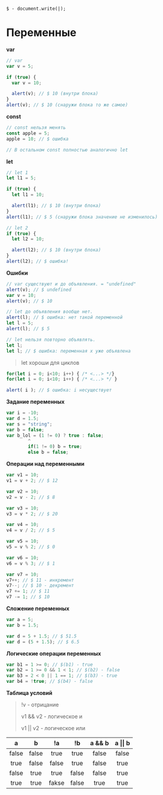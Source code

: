 `$ - document.write(|);`
# Переменные
**var**
```js
// var
var v = 5;

if (true) {
  var v = 10;

  alert(v); // $ 10 (внутри блока)
}
alert(v); // $ 10 (снаружи блока то же самое)
```
**const**
```js
// const нельзя менять
const apple = 5;
apple = 10; // $ ошибка

// В остальном const полностью аналогично let
```
**let**
```js
// let 1
let l1 = 5;

if (true) {
  let l1 = 10;

  alert(l1); // $ 10 (внутри блока)
}
alert(l1); // $ 5 (снаружи блока значение не изменилось)
```
```js
// let 2
if (true) {
  let l2 = 10;

  alert(l2); // $ 10 (внутри блока)
}
alert(l2); // $ ошибка!
```
**Ошибки**
```js
// var существуют и до объявления. = "undefined"
alert(v); // $ undefined
var v = 10;
alert(v); // $ 10
```
```js
// let до объявления вообще нет.
alert(l); // $ ошибка: нет такой переменной
let l = 5;
alert(l); // $ 5
```
```js
// let нельзя повторно объявлять.
let l;
let l; // $ ошибка: переменная x уже объявлена
```
> let хороши для циклов
```js
for(let i = 0; i<10; i++) { /* <...> */}
for(let i = 0; i<10; i++) { /* <...> */ }

alert( i ); // $ ошибка: i несуществует
```
**Задание переменных**
```js
var i = -10;
var d = 1.5;
var s = "string";
var b = false;
var b_lol = (1 != 0) ? true : false;
        ^
        if(1 != 0) b = true;
        else b = false;
```
**Операции над переменными**
```js
var v1 = 10;
v1 = v + 2; // $ 12

var v2 = 10;
v2 = v - 2; // $ 8

var v3 = 10;
v3 = v * 2; // $ 20

var v4 = 10;
v4 = v / 2; // $ 5

var v5 = 10;
v5 = v % 2; // $ 0

var v6 = 10;
v6 = v % 3; // $ 1

var v7 = 10;
v7++; // $ 11 - инкремент
v7--; // $ 10 - декремент
v7 += 1; // $ 11
v7 -= 1; // $ 10
```
**Сложение переменных**
```js
var a = 5;
var b = 1.5;

var d = 5 + 1.5; // $ 51.5
var d = (5 + 1.5); // $ 6.5
```
**Логические операции переменных**
```js
var b1 = 1 >= 0; // $(b1) - true
var b2 = 1 >= 0 && 1 < 1; // $(b2) - false
var b3 = 2 < 0 || 1 == 1; // $(b3) - true
var b4 = !true; // $(b4) - false
```
**Таблица условий**
> !v - отрицание
>
> v1 && v2 - логическое и 
>
> v1 || v2 - логическое или 

|a|b|!a|!b|a && b| a \|\| b |
|:---:|:---:|:---:|:---:|:---:|:---:|
|false|false|true|true|false|false|
|true|false|false|true|false|true|
|false|true|true|false|false|true|
|true|true|fakse|false|true|true|